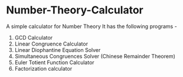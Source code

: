 # Number-Theory-Calculator
A simple calculator for Number Theory
It has the following programs -

1. GCD Calculator
2. Linear Congruence Calculator
3. Linear Diophantine Equation Solver
4. Simultaneous Congruences Solver (Chinese Remainder Theorem)
5. Euler Totient Function Calculator
6. Factorization calculator
